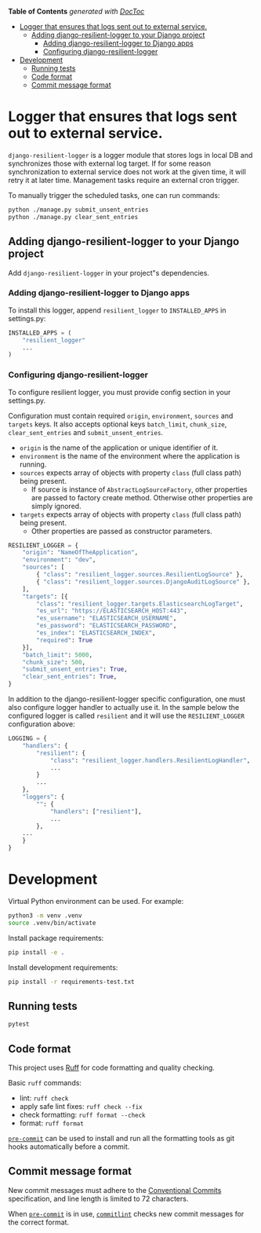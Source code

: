 <!-- START doctoc generated TOC please keep comment here to allow auto update -->
<!-- DON'T EDIT THIS SECTION, INSTEAD RE-RUN doctoc TO UPDATE -->
**Table of Contents**  *generated with [DocToc](https://github.com/thlorenz/doctoc)*

- [Logger that ensures that logs sent out to external service.](#logger-that-ensures-that-logs-sent-out-to-external-service)
  - [Adding django-resilient-logger to your Django project](#adding-django-resilient-logger-to-your-django-project)
    - [Adding django-resilient-logger to Django apps](#adding-django-resilient-logger-to-django-apps)
    - [Configuring django-resilient-logger](#configuring-django-resilient-logger)
- [Development](#development)
  - [Running tests](#running-tests)
  - [Code format](#code-format)
  - [Commit message format](#commit-message-format)

<!-- END doctoc generated TOC please keep comment here to allow auto update -->

# Logger that ensures that logs sent out to external service.

`django-resilient-logger` is a logger module that stores logs in local DB and synchronizes those with external log target.
If for some reason synchronization to external service does not work at the given time, it will retry it at later time.
Management tasks require an external cron trigger.

To manually trigger the scheduled tasks, one can run commands:
```bash
python ./manage.py submit_unsent_entries
python ./manage.py clear_sent_entries
```

## Adding django-resilient-logger to your Django project

Add `django-resilient-logger` in your project"s dependencies.

### Adding django-resilient-logger to Django apps

To install this logger, append `resilient_logger` to `INSTALLED_APPS` in settings.py:

```python
INSTALLED_APPS = (
    "resilient_logger"
    ...
)
```

### Configuring django-resilient-logger

To configure resilient logger, you must provide config section in your settings.py.

Configuration must contain required `origin`, `environment`, `sources` and `targets` keys. It also accepts optional keys `batch_limit`, `chunk_size`, `clear_sent_entries` and `submit_unsent_entries`.
- `origin` is the name of the application or unique identifier of it.
- `environment` is the name of the environment where the application is running.
- `sources` expects array of objects with property `class` (full class path) being present.
  - If source is instance of `AbstractLogSourceFactory`, other properties are passed to factory create method. Otherwise other properties are simply ignored.
- `targets` expects array of objects with property `class` (full class path) being present.
  - Other properties are passed as constructor parameters.


```python
RESILIENT_LOGGER = {
    "origin": "NameOfTheApplication",
    "environment": "dev",
    "sources": [
        { "class": "resilient_logger.sources.ResilientLogSource" },
        { "class": "resilient_logger.sources.DjangoAuditLogSource" },
    ],
    "targets": [{
        "class": "resilient_logger.targets.ElasticsearchLogTarget",
        "es_url": "https://ELASTICSEARCH_HOST:443",
        "es_username": "ELASTICSEARCH_USERNAME",
        "es_password": "ELASTICSEARCH_PASSWORD",
        "es_index": "ELASTICSEARCH_INDEX",
        "required": True
    }],
    "batch_limit": 5000,
    "chunk_size": 500,
    "submit_unsent_entries": True,
    "clear_sent_entries": True,
}
```

In addition to the django-resilient-logger specific configuration, one must also configure logger handler to actually use it.
In the sample below the configured logger is called `resilient` and it will use the `RESILIENT_LOGGER` configuration above:
```python
LOGGING = {
    "handlers": {
        "resilient": {
            "class": "resilient_logger.handlers.ResilientLogHandler",
            ...
        }
        ...
    },
    "loggers": {
        "": {
            "handlers": ["resilient"],
            ...
        },
    ...
    }
}
```

# Development

Virtual Python environment can be used. For example:

```bash
python3 -m venv .venv
source .venv/bin/activate
```

Install package requirements:

```bash
pip install -e .
```

Install development requirements:

```bash
pip install -r requirements-test.txt
```

## Running tests

```bash
pytest
```

## Code format

This project uses [Ruff](https://docs.astral.sh/ruff/) for code formatting and quality checking.

Basic `ruff` commands:

* lint: `ruff check`
* apply safe lint fixes: `ruff check --fix`
* check formatting: `ruff format --check`
* format: `ruff format`

[`pre-commit`](https://pre-commit.com/) can be used to install and
run all the formatting tools as git hooks automatically before a
commit.


## Commit message format

New commit messages must adhere to the [Conventional Commits](https://www.conventionalcommits.org/)
specification, and line length is limited to 72 characters.

When [`pre-commit`](https://pre-commit.com/) is in use, [`commitlint`](https://github.com/conventional-changelog/commitlint)
checks new commit messages for the correct format.
